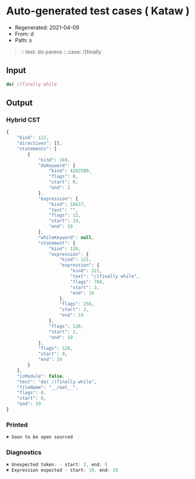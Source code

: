 # Auto-generated test cases ( Kataw )
- Regenerated: 2021-04-09
- From: d
- Path: s
> :: test: do parens
> :: case: /)finally
## Input

`````js
do( /)finally while
`````

## Output

### Hybrid CST

```javascript
{
    "kind": 122,
    "directives": [],
    "statements": [
        {
            "kind": 169,
            "doKeyword": {
                "kind": 4202580,
                "flags": 0,
                "start": 0,
                "end": 2
            },
            "expression": {
                "kind": 16637,
                "text": "",
                "flags": 12,
                "start": 19,
                "end": 19
            },
            "whileKeyword": null,
            "statement": {
                "kind": 120,
                "expression": {
                    "kind": 121,
                    "expression": {
                        "kind": 221,
                        "text": "/)finally while",
                        "flags": 768,
                        "start": 3,
                        "end": 19
                    },
                    "flags": 256,
                    "start": 2,
                    "end": 19
                },
                "flags": 128,
                "start": 2,
                "end": 19
            },
            "flags": 128,
            "start": 0,
            "end": 19
        }
    ],
    "isModule": false,
    "text": "do( /)finally while",
    "fileName": "__root__",
    "flags": 0,
    "start": 0,
    "end": 19
}
```

### Printed

```javascript
✖ Soon to be open sourced
```

### Diagnostics

```javascript
✖ Unexpected token. - start: 3, end: 5
✖ Expression expected - start: 19, end: 19

```

